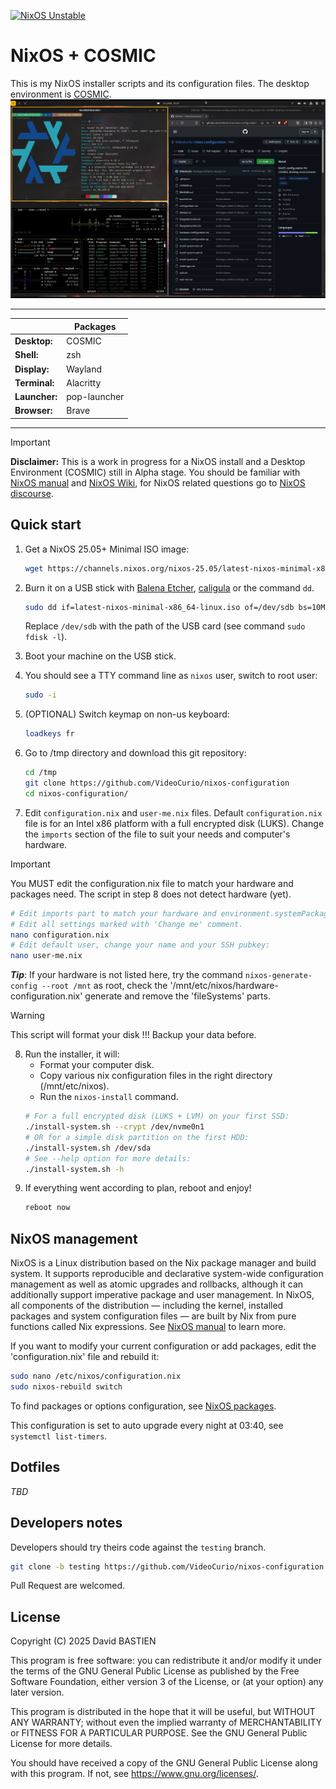 [![NixOS Unstable](https://img.shields.io/badge/NixOS-25.05-blue.svg?style=flat-square&logo=NixOS&logoColor=white)](https://nixos.org)

# NixOS + COSMIC

This is my NixOS installer scripts and its configuration files. The desktop environment is [COSMIC](https://system76.com/cosmic/).
![NixOS COSMIC screenshot](https://github.com/VideoCurio/nixos-configuration/blob/master/img/screenshot.png?raw=true "NixOS with COSMIC DE")

------

|               | Packages     |
|---------------|--------------|
| **Desktop:**  | COSMIC       | 
| **Shell:**    | zsh          |
| **Display:**  | Wayland      |
| **Terminal:** | Alacritty    |
| **Launcher:** | pop-launcher |
| **Browser:**  | Brave        |

-----

> [!IMPORTANT]
> **Disclaimer:** This is a work in progress for a NixOS install and a Desktop Environment (COSMIC) still in Alpha stage.
> You should be familiar with [NixOS manual](https://nixos.org/manual/nixos/stable/) and [NixOS Wiki](https://nixos.wiki/wiki/Main_Page), for NixOS related questions go to [NixOS discourse](https://discourse.nixos.org/).

## Quick start

1. Get a NixOS 25.05+ Minimal ISO image:
   ```bash
   wget https://channels.nixos.org/nixos-25.05/latest-nixos-minimal-x86_64-linux.iso
   ```

2. Burn it on a USB stick with [Balena Etcher](https://etcher.balena.io/#download-etcher), [caligula](https://github.com/ifd3f/caligula) or the command `dd`.
   ```bash
   sudo dd if=latest-nixos-minimal-x86_64-linux.iso of=/dev/sdb bs=10MB oflag=dsync status=progress
   ```
   Replace `/dev/sdb` with the path of the USB card (see command `sudo fdisk -l`).
3. Boot your machine on the USB stick.
4. You should see a TTY command line as `nixos` user, switch to root user:
   ```bash
   sudo -i
   ```
5. (OPTIONAL) Switch keymap on non-us keyboard: 
   ```bash
   loadkeys fr
   ```
6. Go to /tmp directory and download this git repository: 
   ```bash
   cd /tmp
   git clone https://github.com/VideoCurio/nixos-configuration
   cd nixos-configuration/
   ```
7. Edit `configuration.nix` and `user-me.nix` files. Default `configuration.nix` file is for an Intel x86 platform with a full encrypted disk (LUKS).
   Change the `imports` section of the file to suit your needs and computer's hardware.
> [!IMPORTANT]
> You MUST edit the configuration.nix file to match your hardware and packages need. The script in step 8 does not detect hardware (yet).
   ```bash
   # Edit imports part to match your hardware and environment.systemPackages to add/remove packages.
   # Edit all settings marked with 'Change me' comment.
   nano configuration.nix
   # Edit default user, change your name and your SSH pubkey:
   nano user-me.nix
   ```
   **_Tip_**: If your hardware is not listed here, try the command `nixos-generate-config --root /mnt` as root, check the '/mnt/etc/nixos/hardware-configuration.nix' generate and remove the 'fileSystems' parts.
> [!WARNING]
> This script will format your disk !!! Backup your data before.

8. Run the installer, it will:
   * Format your computer disk.
   * Copy various nix configuration files in the right directory (/mnt/etc/nixos).
   * Run the `nixos-install` command.
   ```bash
   # For a full encrypted disk (LUKS + LVM) on your first SSD:
   ./install-system.sh --crypt /dev/nvme0n1
   # OR for a simple disk partition on the first HDD:
   ./install-system.sh /dev/sda
   # See --help option for more details:
   ./install-system.sh -h
   ```
9. If everything went according to plan, reboot and enjoy!
   ```bash
   reboot now
   ```

## NixOS management

NixOS is a Linux distribution based on the Nix package manager and build system. It supports reproducible and declarative system-wide configuration management as well as atomic upgrades and rollbacks, although it can additionally support imperative package and user management. In NixOS, all components of the distribution — including the kernel, installed packages and system configuration files — are built by Nix from pure functions called Nix expressions.
See [NixOS manual](https://nixos.org/manual/nixos/stable/) to learn more.

If you want to modify your current configuration or add packages, edit the 'configuration.nix' file and rebuild it:
```bash
sudo nano /etc/nixos/configuration.nix
sudo nixos-rebuild switch
```
To find packages or options configuration, see [NixOS packages](https://search.nixos.org/packages?channel=25.05&size=50&sort=relevance&type=packages).

This configuration is set to auto upgrade every night at 03:40, see `systemctl list-timers`.

## Dotfiles

*TBD*

## Developers notes
Developers should try theirs code against the `testing` branch.
```bash
git clone -b testing https://github.com/VideoCurio/nixos-configuration.git
```
Pull Request are welcomed.

## License

Copyright (C) 2025  David BASTIEN

This program is free software: you can redistribute it and/or modify
it under the terms of the GNU General Public License as published by
the Free Software Foundation, either version 3 of the License, or
(at your option) any later version.

This program is distributed in the hope that it will be useful,
but WITHOUT ANY WARRANTY; without even the implied warranty of
MERCHANTABILITY or FITNESS FOR A PARTICULAR PURPOSE.  See the
GNU General Public License for more details.

You should have received a copy of the GNU General Public License
along with this program.  If not, see <https://www.gnu.org/licenses/>.